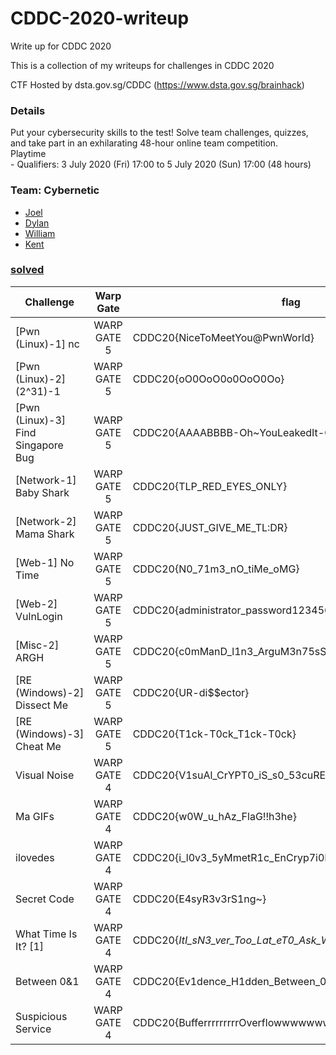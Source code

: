 # CDDC-2020-writeup
Write up for CDDC 2020

This is a collection of my writeups for challenges in CDDC 2020

CTF Hosted by dsta.gov.sg/CDDC (https://www.dsta.gov.sg/brainhack)

### Details
  Put your cybersecurity skills to the test! Solve team challenges, quizzes, and take part in an exhilarating 48-hour online team competition.\
	Playtime\
	- Qualifiers: 3 July 2020 (Fri) 17:00 to 5 July 2020 (Sun) 17:00 (48 hours)

### Team: Cybernetic
* [Joel](https://github.com/j041)
* [Dylan](https://github.com/Dylan-Liew)
* [William](https://github.com/willy00)
* [Kent](https://github.com/kentlow2002)

### [solved](./solved/README.md)
Challenge | Warp Gate | flag
----------|:---------:| ------
[Pwn (Linux)-1] nc | WARP GATE 5 | CDDC20{NiceToMeetYou@PwnWorld}
[Pwn (Linux)-2] (2^31)-1 | WARP GATE 5 | CDDC20{oO0OoO0o0OoO0Oo}
[Pwn (Linux)-3] Find Singapore Bug | WARP GATE 5 | CDDC20{AAAABBBB-Oh~YouLeakedIt-CCCCDDDD}
[Network-1] Baby Shark | WARP GATE 5 | CDDC20{TLP_RED_EYES_ONLY}
[Network-2] Mama Shark | WARP GATE 5 | CDDC20{JUST_GIVE_ME_TL:DR}
[Web-1] No Time | WARP GATE 5 | CDDC20{N0_71m3_nO_tiMe_oMG}
[Web-2] VulnLogin | WARP GATE 5 | CDDC20{administrator_password12345678}
[Misc-2] ARGH | WARP GATE 5 | CDDC20{c0mManD_l1n3_ArguM3n75sSs}
[RE (Windows)-2] Dissect Me | WARP GATE 5 | CDDC20{UR-di$$ector}
[RE (Windows)-3] Cheat Me | WARP GATE 5 | CDDC20{T1ck-T0ck_T1ck-T0ck}
Visual Noise | WARP GATE 4 | CDDC20{V1suAl_CrYPT0_iS_s0_53cuRE}
Ma GIFs | WARP GATE 4 | CDDC20{w0W_u_hAz_FlaG!!h3he}
ilovedes | WARP GATE 4 | CDDC20{i_l0v3_5yMmetR1c_EnCryp7i0N}
Secret Code | WARP GATE 4 | CDDC20{E4syR3v3rS1ng~}
What Time Is It? [1] | WARP GATE 4 | CDDC20{_ItI_sN3_ver_Too_Lat_eT0_Ask_Wha_tT1_me1_tI5_!!}
Between 0&1 | WARP GATE 4 | CDDC20{Ev1dence_H1dden_Between_0&1}
Suspicious Service | WARP GATE 4 | CDDC20{BufferrrrrrrrrOverflowwwwwwwwwwwwwwwwwwwww}
